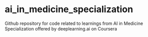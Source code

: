 # ai_in_medicine_specialization
Github repository for code related to learnings from AI in Medicine Specialization offered by deeplearning.ai on Coursera
